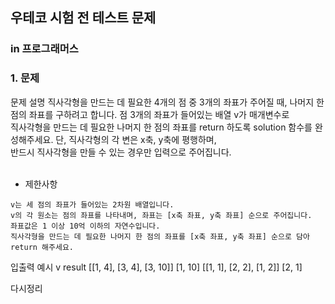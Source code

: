 ## 우테코 시험 전 테스트 문제
### in 프로그래머스

### 1. 문제
문제 설명
직사각형을 만드는 데 필요한 4개의 점 중 3개의 좌표가 주어질 때, 나머지 한 점의 좌표를 구하려고 합니다. 점 3개의 좌표가 들어있는 배열 v가 매개변수로<br>
 직사각형을 만드는 데 필요한 나머지 한 점의 좌표를 return 하도록 solution 함수를 완성해주세요. 단, 직사각형의 각 변은 x축, y축에 평행하며, <br>
 반드시 직사각형을 만들 수 있는 경우만 입력으로 주어집니다.<br><br>

* 제한사항
```
v는 세 점의 좌표가 들어있는 2차원 배열입니다. 
v의 각 원소는 점의 좌표를 나타내며, 좌표는 [x축 좌표, y축 좌표] 순으로 주어집니다.
좌표값은 1 이상 10억 이하의 자연수입니다.
직사각형을 만드는 데 필요한 나머지 한 점의 좌표를 [x축 좌표, y축 좌표] 순으로 담아 return 해주세요.
```

입출력 예시
v	result
[[1, 4], [3, 4], [3, 10]]	[1, 10]
[[1, 1], [2, 2], [1, 2]]	[2, 1]

다시정리